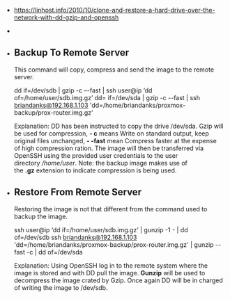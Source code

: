 - https://linhost.info/2010/10/clone-and-restore-a-hard-drive-over-the-network-with-dd-gzip-and-openssh
-
- ## Backup To Remote Server
  This command will copy, compress and send the image to the remote server.
  
  dd if=/dev/sdb | gzip -c –-fast | ssh user@ip ‘dd of=/home/user/sdb.img.gz’
  dd= if=/dev/sda | gzip -c --fast | ssh briandanks@192.168.1.103 'dd=/home/briandanks/proxmox-backup/prox-router.img.gz'
  
  Explanation: DD has been instructed to copy the drive /dev/sda. Gzip will be used for compression, **- c** means Write on standard output, keep original files unchanged, **- -fast** mean Compress faster at the expense of high compression ration. The image will then be transferred via OpenSSH using the provided user credentials to the user directory */home/user*. Note: the backup image makes use of the **.gz** extension to indicate compression is being used.
- ## Restore From Remote Server
  Restoring the image is not that different from the command used to backup the image.
  
  ssh user@ip ‘dd if=/home/user/sdb.img.gz’ | gunzip -1 - | dd of=/dev/sdb
  ssh briandanks@192.168.1.103 'dd=/home/briandanks/proxmox-backup/prox-router.img.gz' | gunzip --fast -c | dd of=/dev/sda
  
  Explanation: Using OpenSSH log in to the remote system where the image is stored and with DD pull the image. **Gunzip** will be used to decompress the image crated by Gzip. Once again DD will be in charged of writing the image to /dev/sdb.